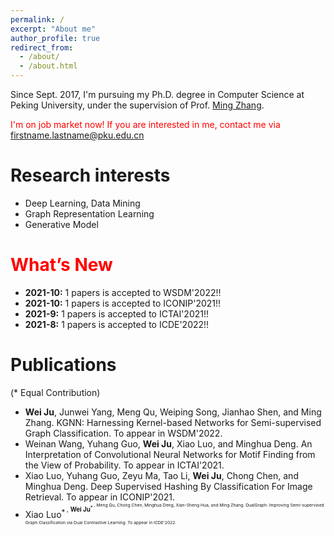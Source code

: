 ```yaml
---
permalink: /
excerpt: "About me"
author_profile: true
redirect_from: 
  - /about/
  - /about.html
---
```


Since Sept. 2017, I'm pursuing my Ph.D. degree in Computer Science at Peking University, under the supervision of Prof. [Ming Zhang](http://net.pku.edu.cn/dlib/mzhang/). 
<!-- I have also been closely working with Prof. [Jian Tang](https://jian-tang.com/), who is my supervior at [Mila](https://mila.quebec/en/) during Sept. 2018 - Sept. 2019. -->

<span style="color:red">I'm on job market now! If you are interested in me, contact me via firstname.lastname@pku.edu.cn</span>

Research interests
======
* Deep Learning, Data Mining
* Graph Representation Learning
* Generative Model

<span style="color:red">What’s New</span>
=====
* **2021-10:** 1 papers is accepted to WSDM'2022!!
* **2021-10:** 1 papers is accepted to ICONIP'2021!!
* **2021-9:** 1 papers is accepted to ICTAI'2021!!
* **2021-8:** 1 papers is accepted to ICDE'2022!!

Publications
=====
(\* Equal Contribution)
* **Wei Ju**, Junwei Yang, Meng Qu, Weiping Song, Jianhao Shen, and Ming Zhang. KGNN: Harnessing Kernel-based Networks for Semi-supervised Graph Classification. To appear in WSDM'2022.
* Weinan Wang, Yuhang Guo, **Wei Ju**, Xiao Luo, and Minghua Deng. An Interpretation of Convolutional Neural Networks for Motif Finding from the View of Probability. To appear in ICTAI'2021.
* Xiao Luo, Yuhang Guo, Zeyu Ma, Tao Li, **Wei Ju**, Chong Chen, and Minghua Deng. Deep Supervised Hashing By Classification For Image Retrieval. To appear in ICONIP'2021.
* Xiao Luo<sup>\*<sup> , **Wei Ju**<sup>\*<sup> , Meng Qu, Chong Chen, Minghua Deng, Xian-Sheng Hua, and Ming Zhang. DualGraph: Improving Semi-supervised Graph Classification via Dual Contrastive Learning. To appear in ICDE'2022.
